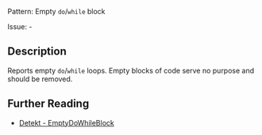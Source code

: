 Pattern: Empty `do`/`while` block

Issue: -

## Description

Reports empty `do`/`while` loops. Empty blocks of code serve no purpose and should be removed.

## Further Reading

* [Detekt - EmptyDoWhileBlock](https://detekt.dev/docs/rules/empty-blocks/#emptydowhileblock)